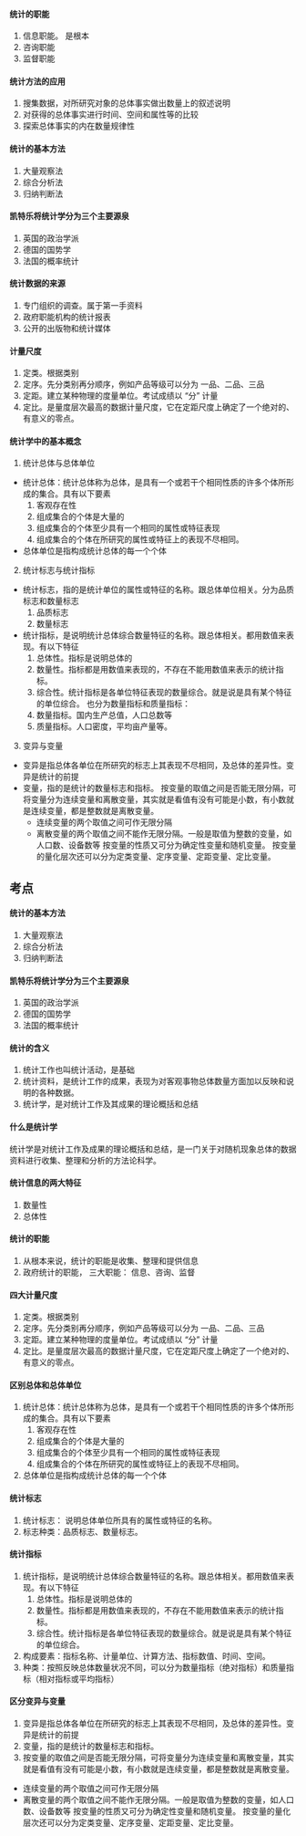 #### 统计的职能
1. 信息职能。 是根本
2. 咨询职能
3. 监督职能

#### 统计方法的应用
1. 搜集数据，对所研究对象的总体事实做出数量上的叙述说明
2. 对获得的总体事实进行时间、空间和属性等的比较
3. 探索总体事实的内在数量规律性

#### 统计的基本方法
1. 大量观察法
2. 综合分析法
3. 归纳判断法

#### 凯特乐将统计学分为三个主要源泉
1. 英国的政治学派
2. 德国的国势学
3. 法国的概率统计

#### 统计数据的来源
1. 专门组织的调查。属于第一手资料
2. 政府职能机构的统计报表
3. 公开的出版物和统计媒体

#### 计量尺度
1. 定类。根据类别
2. 定序。先分类别再分顺序，例如产品等级可以分为 一品、二品、三品
3. 定距。建立某种物理的度量单位。考试成绩以 “分” 计量
4. 定比。是量度层次最高的数据计量尺度，它在定距尺度上确定了一个绝对的、有意义的零点。

#### 统计学中的基本概念
1. 统计总体与总体单位
  * 统计总体：统计总体称为总体，是具有一个或若干个相同性质的许多个体所形成的集合。具有以下要素
    1. 客观存在性
    2. 组成集合的个体是大量的
    3. 组成集合的个体至少具有一个相同的属性或特征表现
    4. 组成集合的个体在所研究的属性或特征上的表现不尽相同。
  * 总体单位是指构成统计总体的每一个个体
2. 统计标志与统计指标
  * 统计标志，指的是统计单位的属性或特征的名称。跟总体单位相关。分为品质标志和数量标志
    1. 品质标志
    2. 数量标志
  * 统计指标，是说明统计总体综合数量特征的名称。跟总体相关。都用数值来表现。有以下特征
    1. 总体性。指标是说明总体的
    2. 数量性。指标都是用数值来表现的，不存在不能用数值来表示的统计指标。
    3. 综合性。统计指标是各单位特征表现的数量综合。就是说是具有某个特征的单位综合。
  也分为数量指标和质量指标：
    1. 数量指标。国内生产总值，人口总数等
    2. 质量指标。人口密度，平均亩产量等。
3. 变异与变量
  * 变异是指总体各单位在所研究的标志上其表现不尽相同，及总体的差异性。变异是统计的前提
  * 变量，指的是统计的数量标志和指标。
  按变量的取值之间是否能无限分隔，可将变量分为连续变量和离散变量，其实就是看值有没有可能是小数，有小数就是连续变量，都是整数就是离散变量。
    * 连续变量的两个取值之间可作无限分隔
    * 离散变量的两个取值之间不能作无限分隔。一般是取值为整数的变量，如人口数、设备数等
  按变量的性质又可分为确定性变量和随机变量。
  按变量的量化层次还可以分为定类变量、定序变量、定距变量、定比变量。


## 考点
#### 统计的基本方法
1. 大量观察法
2. 综合分析法
3. 归纳判断法

#### 凯特乐将统计学分为三个主要源泉
1. 英国的政治学派
2. 德国的国势学
3. 法国的概率统计

#### 统计的含义
1. 统计工作也叫统计活动，是基础
2. 统计资料，是统计工作的成果，表现为对客观事物总体数量方面加以反映和说明的各种数据。
3. 统计学，是对统计工作及其成果的理论概括和总结
#### 什么是统计学
统计学是对统计工作及成果的理论概括和总结，是一门关于对随机现象总体的数据资料进行收集、整理和分析的方法论科学。

#### 统计信息的两大特征
1. 数量性
2. 总体性

#### 统计的职能
1. 从根本来说，统计的职能是收集、整理和提供信息
2. 政府统计的职能，
  三大职能： 信息、咨询、监督

#### 四大计量尺度
1. 定类。根据类别
2. 定序。先分类别再分顺序，例如产品等级可以分为 一品、二品、三品
3. 定距。建立某种物理的度量单位。考试成绩以 “分” 计量
4. 定比。是量度层次最高的数据计量尺度，它在定距尺度上确定了一个绝对的、有意义的零点。

#### 区别总体和总体单位
1. 统计总体：统计总体称为总体，是具有一个或若干个相同性质的许多个体所形成的集合。具有以下要素
    1. 客观存在性
    2. 组成集合的个体是大量的
    3. 组成集合的个体至少具有一个相同的属性或特征表现
    4. 组成集合的个体在所研究的属性或特征上的表现不尽相同。
2. 总体单位是指构成统计总体的每一个个体

#### 统计标志
1. 统计标志： 说明总体单位所具有的属性或特征的名称。
2. 标志种类：品质标志、数量标志。

#### 统计指标
1. 统计指标，是说明统计总体综合数量特征的名称。跟总体相关。都用数值来表现。有以下特征
    1. 总体性。指标是说明总体的
    2. 数量性。指标都是用数值来表现的，不存在不能用数值来表示的统计指标。
    3. 综合性。统计指标是各单位特征表现的数量综合。就是说是具有某个特征的单位综合。
2. 构成要素：指标名称、计量单位、计算方法、指标数值、时间、空间。
3. 种类：按照反映总体数量状况不同，可以分为数量指标（绝对指标）和质量指标（相对指标或平均指标）

#### 区分变异与变量
1. 变异是指总体各单位在所研究的标志上其表现不尽相同，及总体的差异性。变异是统计的前提
2. 变量，指的是统计的数量标志和指标。
3. 按变量的取值之间是否能无限分隔，可将变量分为连续变量和离散变量，其实就是看值有没有可能是小数，有小数就是连续变量，都是整数就是离散变量。
  * 连续变量的两个取值之间可作无限分隔
  * 离散变量的两个取值之间不能作无限分隔。一般是取值为整数的变量，如人口数、设备数等
  按变量的性质又可分为确定性变量和随机变量。
  按变量的量化层次还可以分为定类变量、定序变量、定距变量、定比变量。